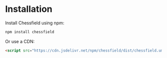 # Installation

Install Chessfield using npm:

```bash
npm install chessfield
```

Or use a CDN:

```html
<script src="https://cdn.jsdelivr.net/npm/chessfield/dist/chessfield.umd.js"></script>
```
